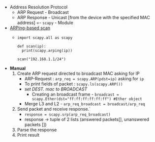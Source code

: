- Address Resolution Protocol
	- ARP Request - Broadcast
	- ARP Response - Unicast [from the device with the specified MAC address]
=- `scapy` - Module
- <u>ARPing-based scan</u>
	- ```
	  import scapy.all as scapy
	  
	  def scan(ip):
	  	print(scapy.arping(ip))
	  
	  scan("192.168.1.1/24")
	  ```
- **Manual**
	1. Create ARP request directed to broadcast MAC asking for IP
		- ARP-Request : `arp_req = scapy.ARP(pdst=ip)` asking for `ip`
		- To print fields of packet : `scapy.ls(scapy.ARP())`
		- *set DEST. mac to BROADCAST*
			- Creating an broadcast frame - `broadcast = scapy.Ether(dst="ff:ff:ff:ff:ff:ff") #Ether object`
		- Merge L3 and L2 - `arp_req_broadcast = broadcast/arp_req`
	2. Send packet and receive response.`
		- `response = scapy.srp(arp_req_broadcast)`
		- response -> tuple of 2 lists (answered packets[], unanswered packets [])
	3. Parse the response
	4. Print result
